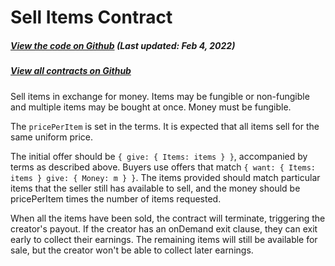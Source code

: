 # Sell Items Contract

<Zoe-Version/>

##### [View the code on Github](https://github.com/Agoric/agoric-sdk/blob/4e0aece631d8310c7ab8ef3f46fad8981f64d208/packages/zoe/src/contracts/sellItems.js) (Last updated: Feb 4, 2022)
##### [View all contracts on Github](https://github.com/Agoric/agoric-sdk/tree/master/packages/zoe/src/contracts)

Sell items in exchange for money. Items may be fungible or
non-fungible and multiple items may be bought at once. Money must be
fungible.

The `pricePerItem` is set in the terms. It is expected that all
items sell for the same uniform price.

The initial offer should be `{ give: { Items: items } }`, accompanied by
terms as described above. Buyers use offers that match `{ want: {
Items: items } give: { Money: m } }`. The items provided should match
particular items that the seller still has available to sell, and the
money should be pricePerItem times the number of items requested.

When all the items have been sold, the contract will terminate,
triggering the creator's payout. If the creator has an onDemand exit
clause, they can exit early to collect their earnings. The remaining
items will still be available for sale, but the creator won't be able
to collect later earnings.
